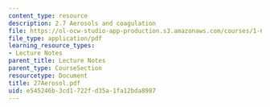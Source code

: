 ```yaml
---
content_type: resource
description: 2.7 Aerosols and coagulation
file: https://ol-ocw-studio-app-production.s3.amazonaws.com/courses/1-63-advanced-fluid-dynamics-of-the-environment-fall-2002/e545246b3cd1722fd35a1fa12bda8987_27Aerosol.pdf
file_type: application/pdf
learning_resource_types:
- Lecture Notes
parent_title: Lecture Notes
parent_type: CourseSection
resourcetype: Document
title: 27Aerosol.pdf
uid: e545246b-3cd1-722f-d35a-1fa12bda8987
---
```

